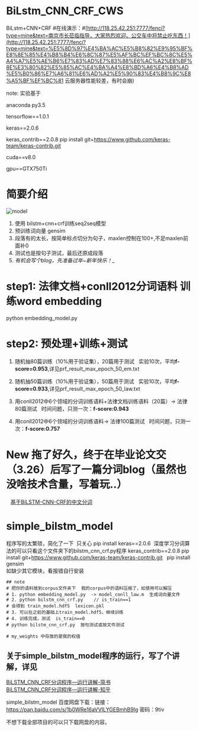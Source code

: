 # BiLstm_CNN_CRF_CWS
BiLstm+CNN+CRF 
#在线演示：#[http://118.25.42.251:7777/fenci?type=mine&text=南京市长莅临指导，大家热烈欢迎。公交车中将禁止吃东西！](http://118.25.42.251:7777/fenci?type=mine&text=%E5%8D%97%E4%BA%AC%E5%B8%82%E9%95%BF%E8%8E%85%E4%B8%B4%E6%8C%87%E5%AF%BC%EF%BC%8C%E5%A4%A7%E5%AE%B6%E7%83%AD%E7%83%88%E6%AC%A2%E8%BF%8E%E3%80%82%E5%85%AC%E4%BA%A4%E8%BD%A6%E4%B8%AD%E5%B0%86%E7%A6%81%E6%AD%A2%E5%90%83%E4%B8%9C%E8%A5%BF%EF%BC%81 云服务器性能较差，有时会崩)

note: 实验基于

anaconda py3.5

tensorflow==1.0.1

keras==2.0.6

keras_contrib==2.0.8  pip install git+https://www.github.com/keras-team/keras-contrib.git

cuda==v8.0

gpu==GTX750Ti

# 简要介绍
![model](https://github.com/FanhuaandLuomu/BiLstm_CNN_CRF_CWS/blob/master/bilstm_cnn_crf_model.png)
1. 使用 bilstm+cnn+crf训练seq2seq模型
2. 预训练词向量 gensim
3. 段落有的太长，按简单标点切分为句子，maxlen控制在100+,不足maxlen前面补0
4. 测试也是按句子测试，最后还原成段落
5. _有机会写个blog，先准备过年~新年快乐！__

# step1: 法律文档+conll2012分词语料 训练word embedding
python embedding_model.py
# step2: 预处理+训练+测试
1. 随机抽80篇训练（10%用于验证集），20篇用于测试
   实验10次，平均**f-score=0.953**,详见prf_result_max_epoch_50_em.txt

2. 随机抽50篇训练（10%用于验证集），50篇用于测试
   实验10次，平均**f-score=0.933**,详见prf_result_max_epoch_50_law.txt
   
3. 用conll2012中6个领域的分词训练语料+法律文档训练语料（20篇）-> 法律80篇测试
   时间问题，只测一次：**f-score:0.943**
   
4. 用conll2012中6个领域的分词训练语料-> 法律100篇测试
   时间问题，只测一次：**f-score:0.757**
   
 # New 拖了好久，终于在毕业论文交（3.26）后写了一篇分词blog（虽然也没啥技术含量，写着玩..） 
    [基于BiLSTM-CNN-CRF的中文分词](https://www.jianshu.com/p/5fea8f42caa9 "简书链接") 
# simple_bilstm_model
程序写的太繁琐，简化了一下  只关心
pip install keras==2.0.6  深度学习分词算法的可以只看这个文件夹下的bilstm_cnn_crf.py程序
keras_contrib==2.0.8 pip install git+https://www.github.com/keras-team/keras-contrib.git  
pip install gensim  
如缺少其它模块，看报错自行安装  

	## note
	# 把你的语料放到corpus文件夹下  我的corpus中的语料压缩了，如使用可以解压
	# 1. python embedding_model.py  -> model_conll_law.m  生成词向量文件
	# 2. python bilstm_cnn_crf.py    // is_train==1
	# 会得到 train_model.hdf5  lexicon.pkl
	# 3. 可以在之前的基础上train_model.hdf5，继续训练
	# 4. 训练完成，测试  is_train==0
	# python bilstm_cnn_crf.py  按句测试或按文件测试

	# my_weights 中存放的是我的权值 

## 关于simple_bilstm_model程序的运行，写了个讲解，详见
[BiLSTM_CNN_CRF分词程序—运行讲解-简书](https://www.jianshu.com/p/373ce87e6f32 "简书链接")  
[BiLSTM_CNN_CRF分词程序—运行讲解-知乎](https://zhuanlan.zhihu.com/p/35710301 "知乎链接")

simple_bilstm_model 百度网盘下载：链接：https://pan.baidu.com/s/1b0WRe16aVVILYGEBmhB9lg 密码：9tiv  

不想下载全部项目的可以只下载网盘的内容。  


